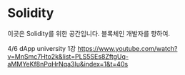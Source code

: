 # Solidity

이곳은 Solidity를 위한 공간입니다.
블록체인 개발자를 향하여.

4/6 dApp university 1강 https://www.youtube.com/watch?v=MnSmc7Hto2k&list=PLS5SEs8ZftgUq-aMMYeKf8nPqHrNqa3Iu&index=1&t=40s
